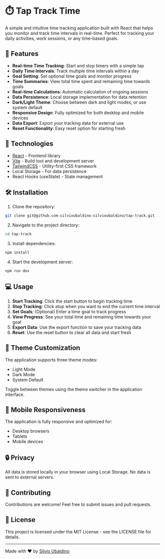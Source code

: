 # ⏱️ Tap Track Time

A simple and intuitive time tracking application built with React that helps you monitor and track time intervals in real-time. Perfect for tracking your daily activities, work sessions, or any time-based goals.

## 🌟 Features

- **Real-time Time Tracking**: Start and stop timers with a simple tap
- **Daily Time Intervals**: Track multiple time intervals within a day
- **Goal Setting**: Set optional time goals and monitor progress
- **Time Summaries**: View total time spent and remaining time towards goals
- **Real-time Calculations**: Automatic calculation of ongoing sessions
- **Data Persistence**: Local storage implementation for data retention
- **Dark/Light Theme**: Choose between dark and light modes, or use system default
- **Responsive Design**: Fully optimized for both desktop and mobile devices
- **Data Export**: Export your tracking data for external use
- **Reset Functionality**: Easy reset option for starting fresh

## 🚀 Technologies

- [React](https://reactjs.org/) - Frontend library
- [Vite](https://vitejs.dev/) - Build tool and development server
- [TailwindCSS](https://tailwindcss.com/) - Utility-first CSS framework
- Local Storage - For data persistence
- React Hooks (useState) - State management

## 🛠️ Installation

1. Clone the repository:
```bash
git clone git@github.com-silvioubaldino:silvioubaldino/tap-track.git
```

2. Navigate to the project directory:
```bash
cd tap-track
```

3. Install dependencies:
```bash
npm install
```

4. Start the development server:
```bash
npm run dev
```

## 💻 Usage

1. **Start Tracking**: Click the start button to begin tracking time
2. **Stop Tracking**: Click stop when you want to end the current time interval
3. **Set Goals**: (Optional) Enter a time goal to track progress
4. **View Progress**: See your total time and remaining time towards your goal
5. **Export Data**: Use the export function to save your tracking data
6. **Reset**: Use the reset button to clear all data and start fresh

## 🎨 Theme Customization

The application supports three theme modes:
- Light Mode
- Dark Mode
- System Default

Toggle between themes using the theme switcher in the application interface.

## 📱 Mobile Responsiveness

The application is fully responsive and optimized for:
- Desktop browsers
- Tablets
- Mobile devices

## 🔒 Privacy

All data is stored locally in your browser using Local Storage. No data is sent to external servers.

## 🤝 Contributing

Contributions are welcome! Feel free to submit issues and pull requests.

## 📄 License

This project is licensed under the MIT License - see the LICENSE file for details.

---

Made with ❤️ by [Silvio Ubaldino](https://github.com/silvioubaldino)
